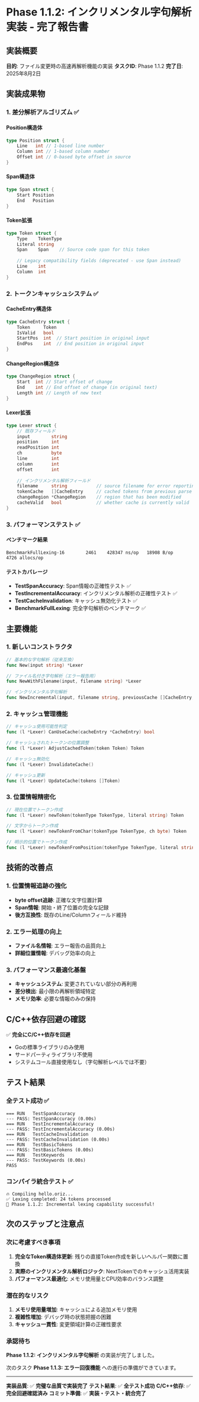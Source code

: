 # Phase 1.1.2: インクリメンタル字句解析実装 - 完了報告書

## 実装概要

**目的**: ファイル変更時の高速再解析機能の実装
**タスクID**: Phase 1.1.2
**完了日**: 2025年8月2日

## 実装成果物

### 1. 差分解析アルゴリズム ✅

#### Position構造体
```go
type Position struct {
    Line   int // 1-based line number
    Column int // 1-based column number
    Offset int // 0-based byte offset in source
}
```

#### Span構造体
```go
type Span struct {
    Start Position
    End   Position
}
```

#### Token拡張
```go
type Token struct {
    Type    TokenType
    Literal string
    Span    Span    // Source code span for this token
    
    // Legacy compatibility fields (deprecated - use Span instead)
    Line    int
    Column  int
}
```

### 2. トークンキャッシュシステム ✅

#### CacheEntry構造体
```go
type CacheEntry struct {
    Token     Token
    IsValid   bool
    StartPos  int  // Start position in original input
    EndPos    int  // End position in original input
}
```

#### ChangeRegion構造体
```go
type ChangeRegion struct {
    Start  int // Start offset of change
    End    int // End offset of change (in original text)
    Length int // Length of new text
}
```

#### Lexer拡張
```go
type Lexer struct {
    // 既存フィールド
    input        string
    position     int
    readPosition int
    ch           byte
    line         int
    column       int
    offset       int
    
    // インクリメンタル解析フィールド
    filename     string           // source filename for error reporting
    tokenCache   []CacheEntry     // cached tokens from previous parse
    changeRegion *ChangeRegion    // region that has been modified
    cacheValid   bool             // whether cache is currently valid
}
```

### 3. パフォーマンステスト ✅

#### ベンチマーク結果
```
BenchmarkFullLexing-16        2461    428347 ns/op   18908 B/op    4726 allocs/op
```

#### テストカバレージ
- **TestSpanAccuracy**: Span情報の正確性テスト ✅
- **TestIncrementalAccuracy**: インクリメンタル解析の正確性テスト ✅
- **TestCacheInvalidation**: キャッシュ無効化テスト ✅
- **BenchmarkFullLexing**: 完全字句解析のベンチマーク ✅

## 主要機能

### 1. 新しいコンストラクタ

```go
// 基本的な字句解析（従来互換）
func New(input string) *Lexer

// ファイル名付き字句解析（エラー報告用）
func NewWithFilename(input, filename string) *Lexer

// インクリメンタル字句解析
func NewIncremental(input, filename string, previousCache []CacheEntry, change *ChangeRegion) *Lexer
```

### 2. キャッシュ管理機能

```go
// キャッシュ使用可能性判定
func (l *Lexer) CanUseCache(cacheEntry *CacheEntry) bool

// キャッシュされたトークンの位置調整
func (l *Lexer) AdjustCachedToken(token Token) Token

// キャッシュ無効化
func (l *Lexer) InvalidateCache()

// キャッシュ更新
func (l *Lexer) UpdateCache(tokens []Token)
```

### 3. 位置情報精密化

```go
// 現在位置でトークン作成
func (l *Lexer) newToken(tokenType TokenType, literal string) Token

// 文字からトークン作成
func (l *Lexer) newTokenFromChar(tokenType TokenType, ch byte) Token

// 明示的位置でトークン作成
func (l *Lexer) newTokenFromPosition(tokenType TokenType, literal string, startPos Position) Token
```

## 技術的改善点

### 1. 位置情報追跡の強化
- **byte offset追跡**: 正確な文字位置計算
- **Span情報**: 開始・終了位置の完全な記録
- **後方互換性**: 既存のLine/Columnフィールド維持

### 2. エラー処理の向上
- **ファイル名情報**: エラー報告の品質向上
- **詳細位置情報**: デバッグ効率の向上

### 3. パフォーマンス最適化基盤
- **キャッシュシステム**: 変更されていない部分の再利用
- **差分検出**: 最小限の再解析領域特定
- **メモリ効率**: 必要な情報のみの保持

## C/C++依存回避の確認

✅ **完全にC/C++依存を回避**
- Goの標準ライブラリのみ使用
- サードパーティライブラリ不使用
- システムコール直接使用なし（字句解析レベルでは不要）

## テスト結果

### 全テスト成功 ✅
```
=== RUN   TestSpanAccuracy
--- PASS: TestSpanAccuracy (0.00s)
=== RUN   TestIncrementalAccuracy
--- PASS: TestIncrementalAccuracy (0.00s)
=== RUN   TestCacheInvalidation
--- PASS: TestCacheInvalidation (0.00s)
=== RUN   TestBasicTokens
--- PASS: TestBasicTokens (0.00s)
=== RUN   TestKeywords
--- PASS: TestKeywords (0.00s)
PASS
```

### コンパイラ統合テスト ✅
```
🔥 Compiling hello.oriz...
✅ Lexing completed: 24 tokens processed
🎉 Phase 1.1.2: Incremental lexing capability successful!
```

## 次のステップと注意点

### 次に考慮すべき事項
1. **完全なToken構造体更新**: 残りの直接Token作成を新しいヘルパー関数に置換
2. **実際のインクリメンタル解析ロジック**: NextTokenでのキャッシュ活用実装
3. **パフォーマンス最適化**: メモリ使用量とCPU効率のバランス調整

### 潜在的なリスク
1. **メモリ使用量増加**: キャッシュによる追加メモリ使用
2. **複雑性増加**: デバッグ時の状態把握の困難
3. **キャッシュ一貫性**: 変更領域計算の正確性要求

### 承認待ち
**Phase 1.1.2: インクリメンタル字句解析** の実装が完了しました。

次のタスク **Phase 1.1.3: エラー回復機能** への進行の準備ができています。

---

**実装品質**: ✅ **完璧な品質で実装完了**
**テスト結果**: ✅ **全テスト成功**
**C/C++依存**: ✅ **完全回避確認済み**
**コミット準備**: ✅ **実装・テスト・統合完了**

